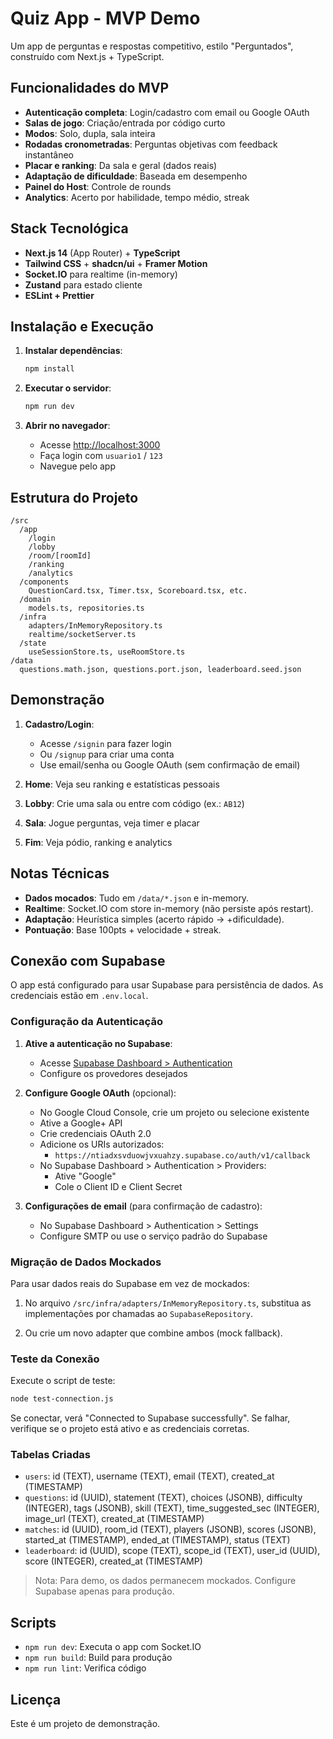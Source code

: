 # Quiz App - MVP Demo

Um app de perguntas e respostas competitivo, estilo "Perguntados", construído com Next.js + TypeScript.

## Funcionalidades do MVP

- **Autenticação completa**: Login/cadastro com email ou Google OAuth
- **Salas de jogo**: Criação/entrada por código curto
- **Modos**: Solo, dupla, sala inteira
- **Rodadas cronometradas**: Perguntas objetivas com feedback instantâneo
- **Placar e ranking**: Da sala e geral (dados reais)
- **Adaptação de dificuldade**: Baseada em desempenho
- **Painel do Host**: Controle de rounds
- **Analytics**: Acerto por habilidade, tempo médio, streak

## Stack Tecnológica

- **Next.js 14** (App Router) + **TypeScript**
- **Tailwind CSS** + **shadcn/ui** + **Framer Motion**
- **Socket.IO** para realtime (in-memory)
- **Zustand** para estado cliente
- **ESLint + Prettier**

## Instalação e Execução

1. **Instalar dependências**:
   ```bash
   npm install
   ```

2. **Executar o servidor**:
   ```bash
   npm run dev
   ```

3. **Abrir no navegador**:
   - Acesse [http://localhost:3000](http://localhost:3000)
   - Faça login com `usuario1` / `123`
   - Navegue pelo app

## Estrutura do Projeto

```
/src
  /app
    /login
    /lobby
    /room/[roomId]
    /ranking
    /analytics
  /components
    QuestionCard.tsx, Timer.tsx, Scoreboard.tsx, etc.
  /domain
    models.ts, repositories.ts
  /infra
    adapters/InMemoryRepository.ts
    realtime/socketServer.ts
  /state
    useSessionStore.ts, useRoomStore.ts
/data
  questions.math.json, questions.port.json, leaderboard.seed.json
```

## Demonstração

1. **Cadastro/Login**:
   - Acesse `/signin` para fazer login
   - Ou `/signup` para criar uma conta
   - Use email/senha ou Google OAuth (sem confirmação de email)

2. **Home**: Veja seu ranking e estatísticas pessoais

3. **Lobby**: Crie uma sala ou entre com código (ex.: `AB12`)

4. **Sala**: Jogue perguntas, veja timer e placar

5. **Fim**: Veja pódio, ranking e analytics

## Notas Técnicas

- **Dados mocados**: Tudo em `/data/*.json` e in-memory.
- **Realtime**: Socket.IO com store in-memory (não persiste após restart).
- **Adaptação**: Heurística simples (acerto rápido → +dificuldade).
- **Pontuação**: Base 100pts + velocidade + streak.

## Conexão com Supabase

O app está configurado para usar Supabase para persistência de dados. As credenciais estão em `.env.local`.

### Configuração da Autenticação

1. **Ative a autenticação no Supabase**:
   - Acesse [Supabase Dashboard > Authentication](https://supabase.com/dashboard/project/ntiadxsvduowjvxuahzy/auth)
   - Configure os provedores desejados

2. **Configure Google OAuth** (opcional):
   - No Google Cloud Console, crie um projeto ou selecione existente
   - Ative a Google+ API
   - Crie credenciais OAuth 2.0
   - Adicione os URIs autorizados:
     - `https://ntiadxsvduowjvxuahzy.supabase.co/auth/v1/callback`
   - No Supabase Dashboard > Authentication > Providers:
     - Ative "Google"
     - Cole o Client ID e Client Secret

3. **Configurações de email** (para confirmação de cadastro):
   - No Supabase Dashboard > Authentication > Settings
   - Configure SMTP ou use o serviço padrão do Supabase

### Migração de Dados Mockados

Para usar dados reais do Supabase em vez de mockados:

1. No arquivo `/src/infra/adapters/InMemoryRepository.ts`, substitua as implementações por chamadas ao `SupabaseRepository`.

2. Ou crie um novo adapter que combine ambos (mock fallback).

### Teste da Conexão

Execute o script de teste:
```bash
node test-connection.js
```

Se conectar, verá "Connected to Supabase successfully". Se falhar, verifique se o projeto está ativo e as credenciais corretas.

### Tabelas Criadas

- `users`: id (TEXT), username (TEXT), email (TEXT), created_at (TIMESTAMP)
- `questions`: id (UUID), statement (TEXT), choices (JSONB), difficulty (INTEGER), tags (JSONB), skill (TEXT), time_suggested_sec (INTEGER), image_url (TEXT), created_at (TIMESTAMP)
- `matches`: id (UUID), room_id (TEXT), players (JSONB), scores (JSONB), started_at (TIMESTAMP), ended_at (TIMESTAMP), status (TEXT)
- `leaderboard`: id (UUID), scope (TEXT), scope_id (TEXT), user_id (UUID), score (INTEGER), created_at (TIMESTAMP)

> Nota: Para demo, os dados permanecem mockados. Configure Supabase apenas para produção.

## Scripts

- `npm run dev`: Executa o app com Socket.IO
- `npm run build`: Build para produção
- `npm run lint`: Verifica código

## Licença

Este é um projeto de demonstração.
